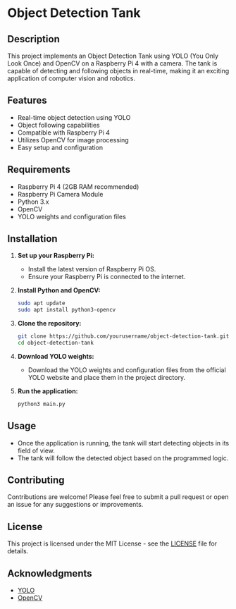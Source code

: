 # Object Detection Tank

## Description
This project implements an Object Detection Tank using YOLO (You Only Look Once) and OpenCV on a Raspberry Pi 4 with a camera. The tank is capable of detecting and following objects in real-time, making it an exciting application of computer vision and robotics.

## Features
- Real-time object detection using YOLO
- Object following capabilities
- Compatible with Raspberry Pi 4
- Utilizes OpenCV for image processing
- Easy setup and configuration

## Requirements
- Raspberry Pi 4 (2GB RAM recommended)
- Raspberry Pi Camera Module
- Python 3.x
- OpenCV
- YOLO weights and configuration files

## Installation

1. **Set up your Raspberry Pi:**
   - Install the latest version of Raspberry Pi OS.
   - Ensure your Raspberry Pi is connected to the internet.

2. **Install Python and OpenCV:**
   ```bash
   sudo apt update
   sudo apt install python3-opencv
   ```

3. **Clone the repository:**
   ```bash
   git clone https://github.com/yourusername/object-detection-tank.git
   cd object-detection-tank
   ```

4. **Download YOLO weights:**
   - Download the YOLO weights and configuration files from the official YOLO website and place them in the project directory.

5. **Run the application:**
   ```bash
   python3 main.py
   ```

## Usage
- Once the application is running, the tank will start detecting objects in its field of view.
- The tank will follow the detected object based on the programmed logic.

## Contributing
Contributions are welcome! Please feel free to submit a pull request or open an issue for any suggestions or improvements.

## License
This project is licensed under the MIT License - see the [LICENSE](LICENSE) file for details.

## Acknowledgments
- [YOLO](https://pjreddie.com/darknet/yolo/)
- [OpenCV](https://opencv.org/)
